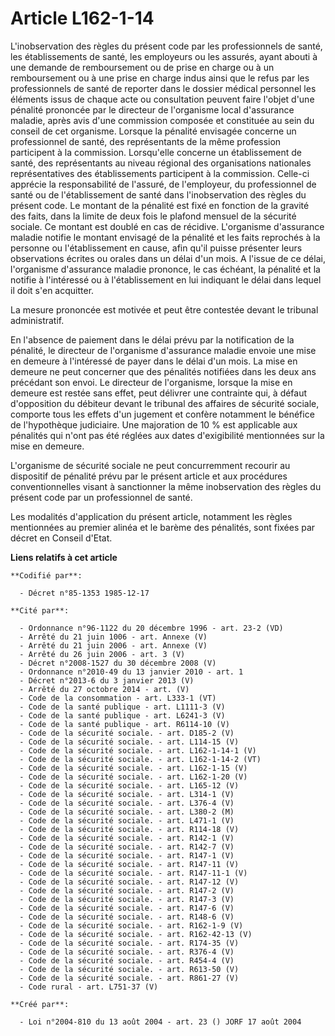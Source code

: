 # Article L162-1-14

L'inobservation des règles du présent code par les professionnels de santé, les établissements de santé, les employeurs ou
les assurés, ayant abouti à une demande de remboursement ou de prise en charge ou à un remboursement ou à une prise en charge
indus ainsi que le refus par les professionnels de santé de reporter dans le dossier médical personnel les éléments issus de
chaque acte ou consultation peuvent faire l'objet d'une pénalité prononcée par le directeur de l'organisme local d'assurance
maladie, après avis d'une commission composée et constituée au sein du conseil de cet organisme. Lorsque la pénalité
envisagée concerne un professionnel de santé, des représentants de la même profession participent à la commission.
Lorsqu'elle concerne un établissement de santé, des représentants au niveau régional des organisations nationales
représentatives des établissements participent à la commission. Celle-ci apprécie la responsabilité de l'assuré, de
l'employeur, du professionnel de santé ou de l'établissement de santé dans l'inobservation des règles du présent code. Le
montant de la pénalité est fixé en fonction de la gravité des faits, dans la limite de deux fois le plafond mensuel de la
sécurité sociale. Ce montant est doublé en cas de récidive. L'organisme d'assurance maladie notifie le montant envisagé de la
pénalité et les faits reprochés à la personne ou l'établissement en cause, afin qu'il puisse présenter leurs observations
écrites ou orales dans un délai d'un mois. A l'issue de ce délai, l'organisme d'assurance maladie prononce, le cas échéant,
la pénalité et la notifie à l'intéressé ou à l'établissement en lui indiquant le délai dans lequel il doit s'en acquitter.

La mesure prononcée est motivée et peut être contestée devant le tribunal administratif.

En l'absence de paiement dans le délai prévu par la notification de la pénalité, le directeur de l'organisme d'assurance
maladie envoie une mise en demeure à l'intéressé de payer dans le délai d'un mois. La mise en demeure ne peut concerner que
des pénalités notifiées dans les deux ans précédant son envoi. Le directeur de l'organisme, lorsque la mise en demeure est
restée sans effet, peut délivrer une contrainte qui, à défaut d'opposition du débiteur devant le tribunal des affaires de
sécurité sociale, comporte tous les effets d'un jugement et confère notamment le bénéfice de l'hypothèque judiciaire. Une
majoration de 10 % est applicable aux pénalités qui n'ont pas été réglées aux dates d'exigibilité mentionnées sur la mise en
demeure.

L'organisme de sécurité sociale ne peut concurremment recourir au dispositif de pénalité prévu par le présent article et aux
procédures conventionnelles visant à sanctionner la même inobservation des règles du présent code par un professionnel de
santé.

Les modalités d'application du présent article, notamment les règles mentionnées au premier alinéa et le barème des
pénalités, sont fixées par décret en Conseil d'Etat.

**Liens relatifs à cet article**

	**Codifié par**:

	  - Décret n°85-1353 1985-12-17

	**Cité par**:

	  - Ordonnance n°96-1122 du 20 décembre 1996 - art. 23-2 (VD)
	  - Arrêté du 21 juin 1006 - art. Annexe (V)
	  - Arrêté du 21 juin 2006 - art. Annexe (V)
	  - Arrêté du 26 juin 2006 - art. 3 (V)
	  - Décret n°2008-1527 du 30 décembre 2008 (V)
	  - Ordonnance n°2010-49 du 13 janvier 2010 - art. 1
	  - Décret n°2013-6 du 3 janvier 2013 (V)
	  - Arrêté du 27 octobre 2014 - art. (V)
	  - Code de la consommation - art. L333-1 (VT)
	  - Code de la santé publique - art. L1111-3 (V)
	  - Code de la santé publique - art. L6241-3 (V)
	  - Code de la santé publique - art. R6114-10 (V)
	  - Code de la sécurité sociale. - art. D185-2 (V)
	  - Code de la sécurité sociale. - art. L114-15 (V)
	  - Code de la sécurité sociale. - art. L162-1-14-1 (V)
	  - Code de la sécurité sociale. - art. L162-1-14-2 (VT)
	  - Code de la sécurité sociale. - art. L162-1-15 (V)
	  - Code de la sécurité sociale. - art. L162-1-20 (V)
	  - Code de la sécurité sociale. - art. L165-12 (V)
	  - Code de la sécurité sociale. - art. L314-1 (V)
	  - Code de la sécurité sociale. - art. L376-4 (V)
	  - Code de la sécurité sociale. - art. L380-2 (M)
	  - Code de la sécurité sociale. - art. L471-1 (V)
	  - Code de la sécurité sociale. - art. R114-18 (V)
	  - Code de la sécurité sociale. - art. R142-1 (V)
	  - Code de la sécurité sociale. - art. R142-7 (V)
	  - Code de la sécurité sociale. - art. R147-1 (V)
	  - Code de la sécurité sociale. - art. R147-11 (V)
	  - Code de la sécurité sociale. - art. R147-11-1 (V)
	  - Code de la sécurité sociale. - art. R147-12 (V)
	  - Code de la sécurité sociale. - art. R147-2 (V)
	  - Code de la sécurité sociale. - art. R147-3 (V)
	  - Code de la sécurité sociale. - art. R147-6 (V)
	  - Code de la sécurité sociale. - art. R148-6 (V)
	  - Code de la sécurité sociale. - art. R162-1-9 (V)
	  - Code de la sécurité sociale. - art. R162-42-13 (V)
	  - Code de la sécurité sociale. - art. R174-35 (V)
	  - Code de la sécurité sociale. - art. R376-4 (V)
	  - Code de la sécurité sociale. - art. R454-4 (V)
	  - Code de la sécurité sociale. - art. R613-50 (V)
	  - Code de la sécurité sociale. - art. R861-27 (V)
	  - Code rural - art. L751-37 (V)

	**Créé par**:

	  - Loi n°2004-810 du 13 août 2004 - art. 23 () JORF 17 août 2004

